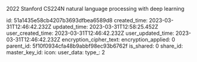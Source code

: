 2022 Stanford CS224N natural language processing with deep learning

id: 51a1435e58cb4207b3693dfbea6589d8
created_time: 2023-03-31T12:46:42.232Z
updated_time: 2023-03-31T12:58:25.452Z
user_created_time: 2023-03-31T12:46:42.232Z
user_updated_time: 2023-03-31T12:46:42.232Z
encryption_cipher_text: 
encryption_applied: 0
parent_id: 5f10f0934cfa48b9abbf98ec93b6762f
is_shared: 0
share_id: 
master_key_id: 
icon: 
user_data: 
type_: 2